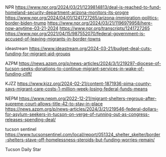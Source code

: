 NPR
https://www.npr.org/2024/03/21/1239814813/deal-is-reached-to-fund-homeland-security-department-arizona-monitors-its-progre
https://www.npr.org/2024/04/01/1241727265/arizona-immigration-politics-border-biden-trump
https://www.npr.org/2024/03/21/1196979958/here-now-anytime-03-21-2024
https://www.npr.org/transcripts/1241727265
https://www.npr.org/2021/04/15/987552070/federal-government-is-accused-of-leaving-migrants-in-border-towns


ideastream
https://www.ideastream.org/2024-03-21/budget-deal-cuts-funding-for-migrant-aid-groups

AZPM
https://news.azpm.org/p/news-articles/2024/3/1/219297-diocese-of-tucson-seeks-donations-to-continue-migrant-services-in-wake-of-funding-cliff/

KJZZ
https://www.kjzz.org/2024-02-21/content-1871936-pima-county-says-migrant-care-costs-1-million-week-losing-federal-funds-means

NEPM
https://www.nepm.org/2022-12-21/migrant-shelters-regroup-after-supreme-court-allows-title-42-to-stay-in-place
https://news.azpm.org/p/news-articles/2024/3/21/219546-federal-dollars-for-asylum-seekers-in-tucson-on-verge-of-running-out-as-congress-releases-spending-deal/

tucson sentinel
https://www.tucsonsentinel.com/local/report/051324_shelter_skelter/border-shelters-stave-off-homelessness-steroids-but-funding-worries-remain/

Tucson Daily Star
